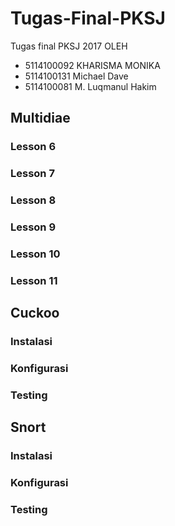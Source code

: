 # Tugas-Final-PKSJ
Tugas final PKSJ 2017
 OLEH 
- 5114100092    KHARISMA MONIKA
- 5114100131    Michael Dave
- 5114100081    M. Luqmanul Hakim

## Multidiae
### Lesson 6
### Lesson 7
### Lesson 8
### Lesson 9
### Lesson 10
### Lesson 11

## Cuckoo
### Instalasi
### Konfigurasi
### Testing

## Snort
### Instalasi
### Konfigurasi
### Testing
